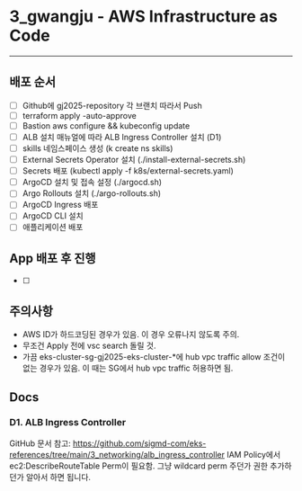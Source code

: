 # 3_gwangju - AWS Infrastructure as Code
---

## 배포 순서
- [ ] Github에 gj2025-repository 각 브랜치 따라서 Push
- [ ] terraform apply -auto-approve
- [ ] Bastion aws configure && kubeconfig update
- [ ] ALB 설치 매뉴얼에 따라 ALB Ingress Controller 설치 (D1)
- [ ] skills 네임스페이스 생성 (k create ns skills)
- [ ] External Secrets Operator 설치 (./install-external-secrets.sh)
- [ ] Secrets 배포 (kubectl apply -f k8s/external-secrets.yaml)
- [ ] ArgoCD 설치 및 접속 설정 (./argocd.sh)
- [ ] Argo Rollouts 설치 (./argo-rollouts.sh)
- [ ] ArgoCD Ingress 배포
- [ ] ArgoCD CLI 설치
- [ ] 애플리케이션 배포

## App 배포 후 진행
- [ ] 

## 주의사항
- AWS ID가 하드코딩된 경우가 있음. 이 경우 오류나지 않도록 주의.
- 무조건 Apply 전에 vsc search 돌릴 것.
- 가끔 eks-cluster-sg-gj2025-eks-cluster-*에 hub vpc traffic allow 조건이 없는 경우가 있음. 이 때는 SG에서 hub vpc traffic 허용하면 됨.

## Docs
### D1. ALB Ingress Controller
GitHub 문서 참고: https://github.com/sigmd-com/eks-references/tree/main/3_networking/alb_ingress_controller
IAM Policy에서 ec2:DescribeRouteTable Perm이 필요함. 그냥 wildcard perm 주던가 권한 추가하던가 알아서 하면 됩니다.